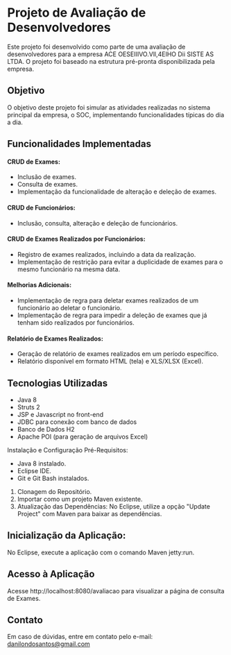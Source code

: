 # Projeto de Avaliação de Desenvolvedores
Este projeto foi desenvolvido como parte de uma avaliação de desenvolvedores para a empresa ACE OESEIIIVO.Vll,4EIHO Dii SISTE AS LTDA. O projeto foi baseado na estrutura pré-pronta disponibilizada pela empresa.

## Objetivo
O objetivo deste projeto foi simular as atividades realizadas no sistema principal da empresa, o SOC, implementando funcionalidades típicas do dia a dia.

## Funcionalidades Implementadas
#### CRUD de Exames:

- Inclusão de exames.
- Consulta de exames.
- Implementação da funcionalidade de alteração e deleção de exames.

#### CRUD de Funcionários:

- Inclusão, consulta, alteração e deleção de funcionários.

#### CRUD de Exames Realizados por Funcionários:

- Registro de exames realizados, incluindo a data da realização.
- Implementação de restrição para evitar a duplicidade de exames para o mesmo funcionário na mesma data.

#### Melhorias Adicionais:

- Implementação de regra para deletar exames realizados de um funcionário ao deletar o funcionário.
- Implementação de regra para impedir a deleção de exames que já tenham sido realizados por funcionários.

#### Relatório de Exames Realizados:

- Geração de relatório de exames realizados em um período específico.
- Relatório disponível em formato HTML (tela) e XLS/XLSX (Excel).

## Tecnologias Utilizadas
- Java 8
- Struts 2
- JSP e Javascript no front-end
- JDBC para conexão com banco de dados
- Banco de Dados H2
- Apache POI (para geração de arquivos Excel)

Instalação e Configuração
Pré-Requisitos:

- Java 8 instalado.
- Eclipse IDE.
- Git e Git Bash instalados.

1. Clonagem do Repositório.
2. Importar como um projeto Maven existente.
3. Atualização das Dependências: No Eclipse, utilize a opção "Update Project" com Maven para baixar as dependências.

## Inicialização da Aplicação:
No Eclipse, execute a aplicação com o comando Maven jetty:run.

## Acesso à Aplicação
Acesse http://localhost:8080/avaliacao para visualizar a página de consulta de Exames.

## Contato
Em caso de dúvidas, entre em contato pelo e-mail: danilondosantos@gmail.com
